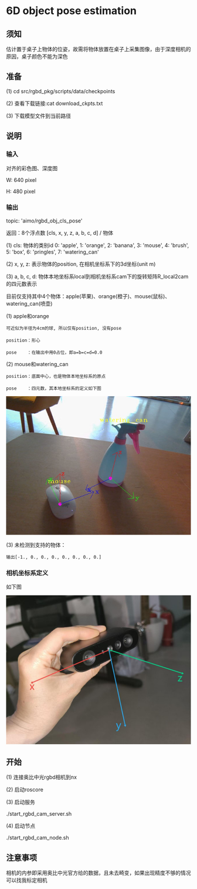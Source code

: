 # 6D object pose estimation


## 须知
   
估计置于桌子上物体的位姿，故需将物体放置在桌子上采集图像，由于深度相机的原因，桌子颜色不能为深色

## 准备

(1) cd src/rgbd_pkg/scripts/data/checkpoints

(2) 查看下载链接:cat download_ckpts.txt

(3) 下载模型文件到当前路径

## 说明

### 输入

对齐的彩色图、深度图

W: 640 pixel

H: 480 pixel

### 输出

topic: 'aimo/rgbd_obj_cls_pose'

返回：8个浮点数 [cls, x, y, z, a, b, c, d] / 物体

(1) cls: 物体的类别id
		0: 'apple', 1: 'orange', 2: 'banana', 3: 'mouse', 4: 'brush', 5: 'box', 6: 'pringles', 7: 'watering_can'

(2) x, y, z: 表示物体的position, 在相机坐标系下的3d坐标(unit m)

(3) a, b, c, d: 物体本地坐标系local到相机坐标系cam下的旋转矩阵R_local2cam的四元数表示

目前仅支持其中4个物体：apple(苹果)、orange(橙子)、mouse(鼠标)、watering_can(喷壶)

(1) apple和orange

	可近似为半径为4cm的球, 所以仅有position, 没有pose

	position：形心

	pose    ：在输出中用0占位，即a=b=c=d=0.0

(2) mouse和watering_can

	position：底面中心，也是物体本地坐标系的原点

	pose    ：四元数，其本地坐标系的定义如下图

![image](1.jpg)
	
(3) 未检测到支持的物体：

	输出[-1., 0., 0., 0., 0., 0., 0., 0.]
					  
### 相机坐标系定义

如下图
	  
![image](2.jpg)


## 开始

(1) 连接奥比中光rgbd相机到nx

(2) 启动roscore

(3) 启动服务

./start_rgbd_cam_server.sh

(4) 启动节点

./start_rgbd_cam_node.sh
   

## 注意事项

相机的内参即采用奥比中光官方给的数据，且未去畸变，如果出现精度不够的情况可以找我标定相机
